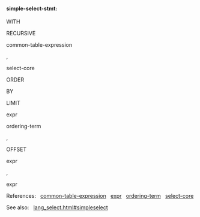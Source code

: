 #### simple\-select\-stmt:







WITH

RECURSIVE





common\-table\-expression






,




select\-core

ORDER



BY

LIMIT



expr








ordering\-term

,















OFFSET



expr



,



expr




















  

References:   [common\-table\-expression](#common-table-expression)   [expr](#expr)   [ordering\-term](#ordering-term)   [select\-core](#select-core)  

See also:   [lang\_select.html\#simpleselect](lang_select.html#simpleselect)

